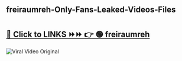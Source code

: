 
 ## freiraumreh-Only-Fans-Leaked-Videos-Files

# <h2><a href="https://mediaupload.pro?freiraumreh">🔗 Click to LINKS ⏩⏩ 👉 🟢 freiraumreh </a></h2>

<a href="https://mediaupload.pro?freiraumreh" rel="nofollow" data-target="animated-image.originalLink"><img src="https://i.ibb.co.com/xMMVF88/686577567.gif" alt="Viral Video Original" style="max-width: 100%; display: inline-block;" data-target="animated-image.originalImage"></a>